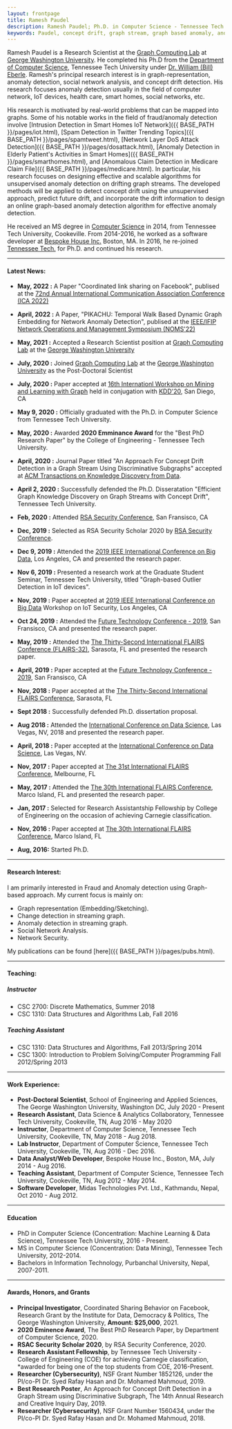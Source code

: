 ```yaml
---
layout: frontpage
title: Ramesh Paudel
description: Ramesh Paudel; Ph.D. in Computer Science - Tennessee Tech University - Cookeville, TN; research in concept drift, graph stream, graph-based anomaly, and machine learning.
keywords: Paudel, concept drift, graph stream, graph based anomaly, anomaly detection
---
```


Ramesh Paudel is a Research Scientist at the [Graph Computing Lab](https://www2.seas.gwu.edu/~howie/glab.html) at [George Washington University](https://www.gwu.edu). He completed his Ph.D from the [Department of Computer Science](http://www.csc.tntech.edu), Tennessee Tech University under [Dr. William (Bill) Eberle](http://users.csc.tntech.edu/~weberle/).
Ramesh's principal research interest is in graph-representation, anomaly detection, social network analysis, and concept drift detection. His research focuses anomaly detection usually in the field of computer network, IoT devices, health care, smart homes, social networks, etc.

His research is motivated by real-world problems that can be mapped into graphs. Some of his notable works in the field of fraud/anomaly detection involve [Intrusion Detection in Smart Homes IoT Network]({{ BASE_PATH }}/pages/iot.html), [Spam Detection in Twitter Trending Topics]({{ BASE_PATH }}/pages/spamtweet.html), [Network Layer DoS Attack Detection]({{ BASE_PATH }}/pages/dosattack.html), [Anomaly Detection in Elderly Patient's Activities in Smart Homes]({{ BASE_PATH }}/pages/smarthomes.html), and [Anomalous Claim Detection in Medicare Claim File]({{ BASE_PATH }}/pages/medicare.html).
In particular, his research focuses on designing effective and scalable algorithms for unsupervised anomaly detection on drifting graph streams. The developed methods will be applied to detect concept drift using the unsupervised approach, predict future drift, and incorporate the drift information to design an online graph-based anomaly detection algorithm for effective anomaly detection.

He received an MS degree in [Computer Science](http://www.csc.tntech.edu)
in 2014, from Tennessee Tech University, Cookeville. From 2014-2016, he worked as a software developer at [Bespoke House Inc.](http://bespoke.house) Boston, MA. In 2016, he re-joined [Tennessee Tech.](https://www.tntech.edu) for Ph.D. and continued his research.

---
#### Latest News:
* **May, 2022 :** A Paper  "Coordinated link sharing on Facebook", publised at the [72nd Annual International Communication Association Conference (ICA 2022)](https://www.icahdq.org/page/ICA2022)

* **April, 2022 :** A Paper, "PIKACHU: Temporal Walk Based Dynamic Graph
Embedding for Network Anomaly Detection", publised at the [IEEE/IFIP Network Operations and Management Symposium (NOMS'22)](https://noms2022.ieee-noms.org)

* **May, 2021 :** Accepted a Research Scientist position at [Graph Computing Lab](https://www2.seas.gwu.edu/~howie/glab.html) at the [George Washington University](https://www.gwu.edu)

* **July, 2020 :** Joined [Graph Computing Lab](https://www2.seas.gwu.edu/~howie/glab.html) at the [George Washington University](https://www.gwu.edu) as the Post-Doctoral Scientist

* **July, 2020 :** Paper accepted at [16th Internationl Workshop on
Mining and Learning with Graph](http://www.mlgworkshop.org/2020/) held in conjugation with [KDD'20](https://www.kdd.org/kdd2020/), San Diego, CA

* **May 9, 2020 :** Officially graduated with the Ph.D. in Computer Science from Tennessee Tech University.

* **May, 2020 :** Awarded **2020 Emminance Award** for the "Best PhD Research Paper" by the College of Engineering - Tennessee Tech University.

* **April, 2020 :** Journal Paper titled "An Approach For Concept Drift Detection in a Graph Stream Using Discriminative Subgraphs" accepted at [ACM Transactions on Knowledge Discovery from Data](https://dl.acm.org/journal/tkdd).

* **April 2, 2020 :** Successfully defended the Ph.D. Disseratation "Efficient Graph Knowledge Discovery on Graph Streams with
Concept Drift", Tennessee Tech University.

* **Feb, 2020 :** Attended [RSA Security Conference](https://www.rsaconference.com/), San Fransisco, CA

* **Dec, 2019 :** Selected as RSA Security Scholar 2020 by [RSA Security Conference](https://www.rsaconference.com/).

* **Dec 9, 2019 :** Attended the [2019 IEEE International Conference on Big Data](http://bigdataieee.org/BigData2019/), Los Angeles, CA and presented the research paper.

* **Nov 6, 2019 :** Presented a research work at the Graduate Student Seminar, Tennessee Tech University, titled "Graph-based Outlier Detection in IoT devices".

* **Nov, 2019 :** Paper accepted at [2019 IEEE International Conference on Big Data](http://bigdataieee.org/BigData2019/) Workshop on IoT Security, Los Angeles, CA

* **Oct 24, 2019 :** Attended the [Future Technology Conference - 2019](https://saiconference.com/FTC), San Fransisco, CA and presented the research paper.

* **May, 2019 :** Attended the [The Thirty-Second International FLAIRS Conference (FLAIRS-32)](https://sites.google.com/view/flairs-32homepage/home), Sarasota, FL and presented the research paper.

* **April, 2019 :** Paper accepted at the [Future Technology Conference - 2019](https://saiconference.com/FTC), San Fransisco, CA

* **Nov, 2018 :** Paper accepted at the [The Thirty-Second International FLAIRS Conference](https://sites.google.com/view/flairs-32homepage/home),  Sarasota, FL

* **Sept 2018 :** Successfully defended Ph.D. dissertation proposal.

* **Aug 2018 :** Attended the [International Conference on Data Science](https://americancse.org/events/csce2018/proceedings/index_html), Las Vegas, NV, 2018 and presented the research paper.

* **April, 2018 :** Paper accepted at the [International Conference on Data Science](https://americancse.org/events/csce2018/proceedings/index_html), Las Vegas, NV.

* **Nov, 2017 :** Paper accepted at [The 31st International FLAIRS Conference](https://sites.google.com/site/flairs31conference/),  Melbourne, FL

* **May, 2017 :** Attended the [The 30th International FLAIRS Conference](https://sites.google.com/site/flairs30conference/home), Marco Island, FL and presented the research paper.

* **Jan, 2017 :** Selected for Research Assistantship Fellowship by College of Engineering on the occasion of achieving Carnegie classification.

* **Nov, 2016 :** Paper accepted at [The 30th International FLAIRS Conference](https://sites.google.com/site/flairs30conference/home),  Marco Island, FL

* **Aug, 2016:** Started Ph.D. 

---
####  Research Interest:
I am primarily interested in Fraud and Anomaly detection using Graph-based approach. My current focus is mainly on: 
* Graph representation (Embedding/Sketching).
* Change detection in streaming graph.
* Anomaly detection in streaming graph.
* Social Network Analysis.
* Network Security.

My publications can be found [here]({{ BASE_PATH }}/pages/pubs.html). 

---
#### Teaching:

##### Instructor

* CSC 2700: Discrete Mathematics, Summer 2018
* CSC 1310: Data Structures and Algorithms Lab, Fall 2016

##### Teaching Assistant
* CSC 1310: Data Structures and Algorithms, Fall 2013/Spring 2014
* CSC 1300: Introduction to Problem Solving/Computer Programming Fall 2012/Spring 2013

---
#### Work Experience:
* **Post-Doctoral Scientist**, School of Engineering and Applied Sciences, The George Washington University, Washington DC, July 2020 - Present
* **Research Assistant**, Data Science & Analytics Collaboratory, Tennessee Tech University, Cookeville, TN, Aug 2016 - May 2020
* **Instructor**, Department of Computer Science, Tennessee Tech University, Cookeville, TN, May 2018 - Aug 2018.
* **Lab Instructor**, Department of Computer Science, Tennessee Tech University, Cookeville, TN, Aug 2016 - Dec 2016.
* **Data Analyst/Web Developer**, Bespoke House Inc., Boston, MA, July 2014 - Aug 2016.
* **Teaching Assistant**, Department of Computer Science, Tennessee Tech University, Cookeville, TN, Aug 2012 - May 2014.
* **Software Developer**, Midas Technologies Pvt. Ltd., Kathmandu, Nepal, Oct 2010 - Aug 2012.

---
####  Education
* PhD in Computer Science (Concentration: Machine Learning & Data Science), Tennessee Tech University, 2016 - Present.
* MS in Computer Science (Concentration: Data Mining), Tennessee Tech University, 2012-2014.
* Bachelors in Information Technology, Purbanchal University, Nepal, 2007-2011.

---
####  Awards, Honors, and Grants
* **Principal Investigator**, Coordinated Sharing Behavior on Facebook, Research Grant by the Institute for Data, Democracy & Politics, The George Washington University, **Amount: $25,000**, 2021.
* **2020 Eminence Award**, The Best PhD Research Paper, by Department of Computer Science, 2020.
* **RSAC Security Scholar 2020**, by RSA Security Conference, 2020.
* **Research Assistant Fellowship**, by Tennessee Tech University - College of Engineering (COE) for achieving Carnegie classification, *awarded for being one of the top students from COE, 2016-Present.
* **Researcher (Cybersecurity)**, NSF Grant Number 1852126, under the PI/co-PI Dr. Syed Rafay Hasan and Dr. Mohamed Mahmoud, 2019.
* **Best Research Poster**, An Approach for Concept Drift Detection in a Graph Stream using Discriminative Subgraph, The 14th Annual Research and Creative Inquiry Day, 2019.
* **Researcher (Cybersecurity)**, NSF Grant Number 1560434, under the PI/co-PI Dr. Syed Rafay Hasan and Dr. Mohamed Mahmoud, 2018.